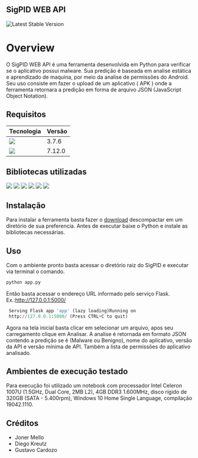 ## SigPID WEB API

![Latest Stable Version](https://img.shields.io/badge/SigPID-V1.0-blue)


# Overview

O SigPID WEB API é uma ferramenta desenvolvida em Python para verificar se o aplicativo possui malware. Sua predição é baseada em analise estática e aprendizado de maquina, por meio da analise de permissões do Android. Seu uso consiste em fazer o upload de um aplicativo ( APK ) onde a ferramenta retornara a predição em forma de arquivo JSON (JavaScript Object Notation).

## Requisitos
Tecnologia | Versão
------------ | -------------
<img src="https://img.shields.io/badge/Python-3776AB?style=for-the-badge&logo=python&logoColor=white" /> |3.7.6
<img src ="https://img.shields.io/badge/Jupyter-F37626.svg?&style=for-the-badge&logo=Jupyter&logoColor=white"/> |7.12.0

##  Bibliotecas utilizadas

<img src="https://img.shields.io/static/v1?message=1.20.1&color=<COLOR>color=blue&label=Numpy&logo=numpy&style=for-the-badge&url=Python-3776AB?">
<img src="https://img.shields.io/static/v1?message=1.2.4&color=<COLOR>color=blue&label=Pandas&logo=pandas&style=for-the-badge&url=Python-3776AB?">
<img src="https://img.shields.io/static/v1?message=3.3.5&color=<COLOR>color=blue&label=Androguad&logo=android&style=for-the-badge&url=Python-3776AB?">
<img src="https://img.shields.io/static/v1?message=0.22.1&color=<COLOR>color=blue&label=Scikit_learn&logo=scikit-learn&style=for-the-badge&url=Python-3776AB?">
<img src="https://img.shields.io/static/v1?message=3.10.0&color=<COLOR>color=blue&label=Pickle&logo=&style=for-the-badge&url=Python-3776AB?">
<img src="https://img.shields.io/static/v1?message=0.9&color=<COLOR>color=blue&label=Flask&logo=apache&style=for-the-badge&url=Python-3776AB?">

##  Instalação

Para instalar a ferramenta basta fazer o [download](https://github.com/Malware-Hunter/SigPID.git) descompactar em um diretório de sua preferencia. Antes de executar baixe o Python e instale as bibliotecas necessárias.

##  Uso
Com o ambiente pronto basta acessar o diretório raiz do SigPID e executar via terminal o comando.   
~~~html
python app.py
~~~
Então basta acessar o endereço URL informado pelo serviço Flask.
Ex.:http://127.0.0.1:5000/
~~~python
 Serving Flask app 'app' (lazy loading)Running on
 http://127.0.0.1:5000/ (Press CTRL+C to quit)
~~~
Agora na tela inicial basta clicar em selecionar um arquivo, apos seu carregamento clique em Analisar. A analise é retornada em formato JSON contendo a predição se é (Malware ou Benigno), nome do aplicativo, versão da API e versão mínima de API. Também a lista de permissões do aplicativo analisado.

##  Ambientes de execução testado
Para execução foi utilizado um notebook com processador Intel Celeron 1007U (1.5GHz, Dual Core, 2MB L2), 4GB DDR3 1.600MHz, disco rígido de 320GB (SATA - 5.400rpm), Windows 10 Home Single Language, compilação 19042.1110.
## Créditos
- Joner Mello
- Diego Kreutz
- Gustavo Cardozo